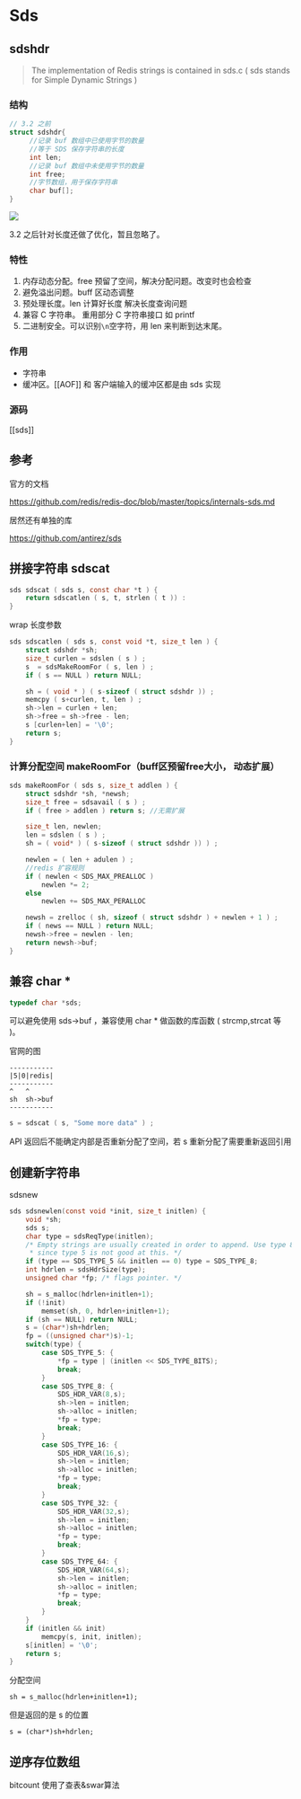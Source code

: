 # Sds

## sdshdr
> The implementation of Redis strings is contained in sds.c ( sds stands for Simple Dynamic Strings )

### 结构
``` c
// 3.2 之前
struct sdshdr{
     //记录 buf 数组中已使用字节的数量
     //等于 SDS 保存字符串的长度
     int len;
     //记录 buf 数组中未使用字节的数量
     int free;
     //字节数组，用于保存字符串
     char buf[];
}
```
![](http://zpengg.oss-cn-shenzhen.aliyuncs.com/img/1611373338d69e22.png)

3.2 之后针对长度还做了优化，暂且忽略了。

### 特性
1. 内存动态分配。free 预留了空间，解决分配问题。改变时也会检查
2. 避免溢出问题。buff 区动态调整
3. 预处理长度。len 计算好长度 解决长度查询问题
4. 兼容 C 字符串。 重用部分 C 字符串接口 如 printf
5. 二进制安全。可以识别`\n`空字符，用 len 来判断到达末尾。

### 作用
 - 字符串
 - 缓冲区。[[AOF]] 和 客户端输入的缓冲区都是由 sds 实现

### 源码

[[sds]]

## 参考
官方的文档

https://github.com/redis/redis-doc/blob/master/topics/internals-sds.md

居然还有单独的库

https://github.com/antirez/sds
## 拼接字符串 sdscat
```C
sds sdscat ( sds s, const char *t ) {
    return sdscatlen ( s, t, strlen ( t )) :
}
```
wrap 长度参数

```C
sds sdscatlen ( sds s, const void *t, size_t len ) {
    struct sdshdr *sh;
    size_t curlen = sdslen ( s ) ;
    s  = sdsMakeRoomFor ( s, len ) ;
    if ( s == NULL ) return NULL;

    sh = ( void * ) ( s-sizeof ( struct sdshdr )) ;
    memcpy ( s+curlen, t, len ) ;
    sh->len = curlen + len;
    sh->free = sh->free - len;
    s [curlen+len] = '\0';
    return s;
}
```

### 计算分配空间 makeRoomFor（buff区预留free大小， 动态扩展）
```C
sds makeRoomFor ( sds s, size_t addlen ) {
    struct sdshdr *sh, *newsh;
    size_t free = sdsavail ( s ) ;
    if ( free > addlen ) return s; //无需扩展

    size_t len, newlen;
    len = sdslen ( s ) ;
    sh = ( void* ) ( s-sizeof ( struct sdshdr )) ) ;

    newlen = ( len + adulen ) ;
    //redis 扩容规则
    if ( newlen < SDS_MAX_PREALLOC )
        newlen *= 2;
    else
        newlen += SDS_MAX_PERALLOC

    newsh = zrelloc ( sh, sizeof ( struct sdshdr ) + newlen + 1 ) ;
    if ( news == NULL ) return NULL;
    newsh->free = newlen - len;
    return newsh->buf;
}
```


## 兼容 char * 
```c
typedef char *sds;
```
可以避免使用 sds->buf ，兼容使用 char * 做函数的库函数 ( strcmp,strcat 等 )。

官网的图
```
-----------
|5|0|redis|
-----------
^   ^
sh  sh->buf
-----------
```

```C
s = sdscat ( s, "Some more data" ) ;
```

API 返回后不能确定内部是否重新分配了空间，若 s 重新分配了需要重新返回引用

## 创建新字符串
sdsnew
```C
sds sdsnewlen(const void *init, size_t initlen) {
    void *sh;
    sds s;
    char type = sdsReqType(initlen);
    /* Empty strings are usually created in order to append. Use type 8
     * since type 5 is not good at this. */
    if (type == SDS_TYPE_5 && initlen == 0) type = SDS_TYPE_8;
    int hdrlen = sdsHdrSize(type);
    unsigned char *fp; /* flags pointer. */

    sh = s_malloc(hdrlen+initlen+1);
    if (!init)
        memset(sh, 0, hdrlen+initlen+1);
    if (sh == NULL) return NULL;
    s = (char*)sh+hdrlen;
    fp = ((unsigned char*)s)-1;
    switch(type) {
        case SDS_TYPE_5: {
            *fp = type | (initlen << SDS_TYPE_BITS);
            break;
        }
        case SDS_TYPE_8: {
            SDS_HDR_VAR(8,s);
            sh->len = initlen;
            sh->alloc = initlen;
            *fp = type;
            break;
        }
        case SDS_TYPE_16: {
            SDS_HDR_VAR(16,s);
            sh->len = initlen;
            sh->alloc = initlen;
            *fp = type;
            break;
        }
        case SDS_TYPE_32: {
            SDS_HDR_VAR(32,s);
            sh->len = initlen;
            sh->alloc = initlen;
            *fp = type;
            break;
        }
        case SDS_TYPE_64: {
            SDS_HDR_VAR(64,s);
            sh->len = initlen;
            sh->alloc = initlen;
            *fp = type;
            break;
        }
    }
    if (initlen && init)
        memcpy(s, init, initlen);
    s[initlen] = '\0';
    return s;
}

```
分配空间

    sh = s_malloc(hdrlen+initlen+1);

但是返回的是 s 的位置

    s = (char*)sh+hdrlen;

## 逆序存位数组

bitcount 使用了查表&swar算法


